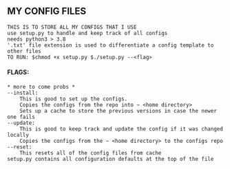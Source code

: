 ## MY CONFIG FILES
    THIS IS TO STORE ALL MY CONFIGS THAT I USE
    use setup.py to handle and keep track of all configs
    needs python3 > 3.8
    '.txt' file extension is used to differentiate a config template to other files
    TO RUN: $chmod +x setup.py $./setup.py --<flag>
#### FLAGS:
    * more to come probs *
    --install:
        This is good to set up the configs.
        Copies the configs from the repo into ~ <home directory>
        Sets up a cache to store the previous versions in case the newer one fails
    --update:
        This is good to keep track and update the config if it was changed locally
        Copies the configs from the ~ <home directory> to the configs repo
    --reset:
        This resets all of the config files from cache
    setup.py contains all configuration defaults at the top of the file
